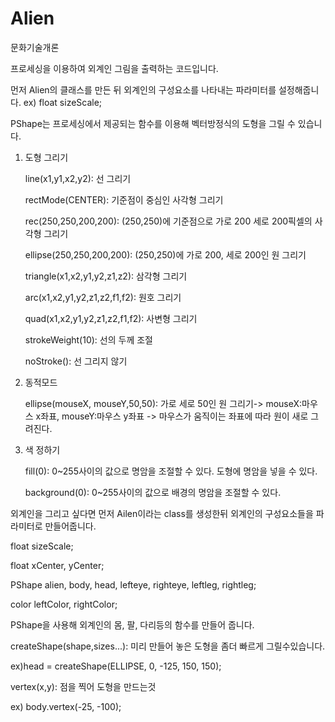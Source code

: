 # Alien
문화기술개론

프로세싱을 이용하여 외계인 그림을 출력하는 코드입니다.

먼저 Alien의 클래스를 만든 뒤 외계인의 구성요소를 나타내는 파라미터를 설정해줍니다.
ex) float sizeScale; 

PShape는 프로세싱에서 제공되는 함수를 이용해 벡터방정식의 도형을 그릴 수 있습니다.

1. 도형 그리기
	
	line(x1,y1,x2,y2): 선 그리기
  
	rectMode(CENTER): 기준점이 중심인 사각형 그리기
 
 	rec(250,250,200,200): (250,250)에 기준점으로 가로 200 세로 200픽셀의 사각형 그리기
  
	ellipse(250,250,200,200): (250,250)에 가로 200, 세로 200인 원 그리기

	triangle(x1,x2,y1,y2,z1,z2): 삼각형 그리기
 
 	arc(x1,x2,y1,y2,z1,z2,f1,f2): 원호 그리기

	quad(x1,x2,y1,y2,z1,z2,f1,f2): 사변형 그리기
  	
	strokeWeight(10): 선의 두께 조절
 	
	noStroke(): 선 그리지 않기
  
2. 동적모드
 
	 ellipse(mouseX, mouseY,50,50): 가로 세로 50인 원 그리기-> mouseX:마우스 x좌표, mouseY:마우스 y좌표
  -> 마우스가 움직이는 좌표에 따라 원이 새로 그려진다.
  
3. 색 정하기
  	
	fill(0): 0~255사이의 값으로 명암을 조절할 수 있다. 도형에 명암을 넣을 수 있다.
	
 	 background(0): 0~255사이의 값으로 배경의 명암을 조절할 수 있다.
	 
외계인을 그리고 싶다면 먼저 Ailen이라는 class를 생성한뒤 외계인의 구성요소들을 파라미터로 만들어줍니다.

  float sizeScale;
  
  float xCenter, yCenter;
  
  PShape alien, body, head, lefteye, righteye, leftleg, rightleg;
  
  color leftColor, rightColor;
  
PShape을 사용해 외계인의 몸, 팔, 다리등의 함수를 만들어 줍니다.

createShape(shape,sizes...): 미리 만들어 놓은 도형을 좀더 빠르게 그릴수있습니다.

ex)head = createShape(ELLIPSE, 0, -125, 150, 150);

vertex(x,y): 점을 찍어 도형을 만드는것

ex) body.vertex(-25, -100);


	 
  
  
  
